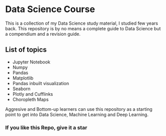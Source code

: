 # Data Science Course

This is a collection of my Data Science study material, I studied few years back. This repository is by no means a complete guide to Data Science but a compendium and a revision guide.

## List of topics 
* Jupyter Notebook
* Numpy
* Pandas
* Matplotlib
* Pandas inbuilt visualization
* Seaborn
* Plotly and Cufflinks
* Choropleth Maps

Aggresive and Bottom-up learners can use this repository as a starting point to get into Data Science, Machine Learning and Deep Learning.

### If you like this Repo, give it a star
